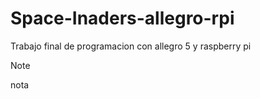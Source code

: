 # Space-Inaders-allegro-rpi
Trabajo final de programacion con allegro 5 y raspberry pi

> [!NOTE]
> nota
